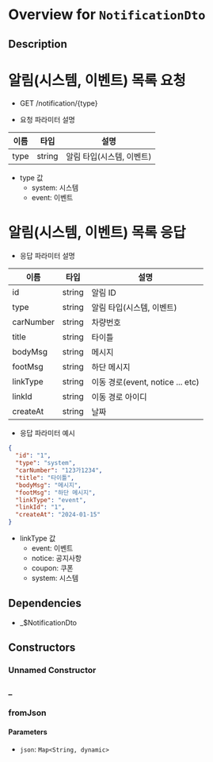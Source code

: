 # Overview for `NotificationDto`

## Description

# 알림(시스템, 이벤트) 목록 요청

 - GET /notification/{type}

 - 요청 파라미터 설명

 |이름|타입|설명|
 |-|-|-|
 |type|string|알림 타입(시스템, 이벤트)|

 - type 값
   - system: 시스템
   - event: 이벤트

 # 알림(시스템, 이벤트) 목록 응답

 - 응답 파라미터 설명

 |이름|타입|설명|
 |-|-|-|
 |id|string|알림 ID|
 |type|string|알림 타입(시스템, 이벤트)|
 |carNumber|string|차량번호|
 |title|string|타이틀|
 |bodyMsg|string|메시지|
 |footMsg|string|하단 메시지|
 |linkType|string|이동 경로(event, notice ... etc)|
 |linkId|string|이동 경로 아이디|
 |createAt|string|날짜|

 - 응답 파라미터 예시

 ```json
 {
   "id": "1",
   "type": "system",
   "carNumber": "123가1234",
   "title": "타이틀",
   "bodyMsg": "메시지",
   "footMsg": "하단 메시지",
   "linkType": "event",
   "linkId": "1",
   "createAt": "2024-01-15"
 }
 ```

 - linkType 값
   - event: 이벤트
   - notice: 공지사항
   - coupon: 쿠폰
   - system: 시스템

## Dependencies

- _$NotificationDto

## Constructors

### Unnamed Constructor


### _


### fromJson


#### Parameters

- `json`: `Map<String, dynamic>`
